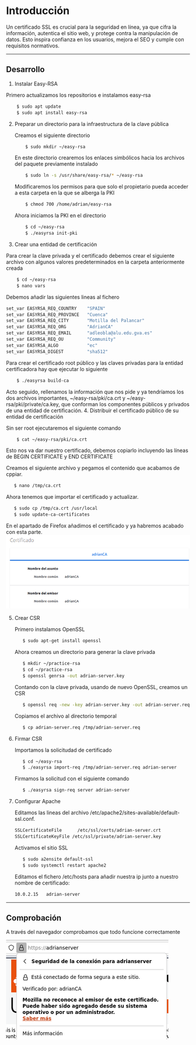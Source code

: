 # Introducción

Un certificado SSL es crucial para la seguridad en línea, ya que cifra la información, autentica el sitio web, y protege contra la manipulación de datos. Esto inspira confianza en los usuarios, mejora el SEO y cumple con requisitos normativos.

* * *

## Desarrollo

1. Instalar Easy-RSA
   
Primero actualizamos los repositorios e instalamos easy-rsa
  ```bash
      $ sudo apt update
      $ sudo apt install easy-rsa
  ```

2. Preparar un directorio para la infraestructura de la clave pública

   Creamos el siguiente directorio
   ```bash
       $ sudo mkdir ~/easy-rsa
   ```
   En este directorio crearemos los enlaces simbólicos hacia los archivos del paquete previamente instalado
   ```bash
       $ sudo ln -s /usr/share/easy-rsa/* ~/easy-rsa
   ```
   Modificaremos los permisos para que solo el propietario pueda acceder a esta carpeta en la que se alberga la PKI
   ```bash
       $ chmod 700 /home/adrian/easy-rsa
   ```
   Ahora iniciamos la PKI en el directorio
   ```bash
       $ cd ~/easy-rsa
       $ ./easyrsa init-pki
   ```
3. Crear una entidad de certificación

  Para crear la clave privada y el certificado debemos crear el siguiente archivo con algunos valores predeterminados en la carpeta anteriormente creada
  ```bash
      $ cd ~/easy-rsa
      $ nano vars
  ```
  Debemos añadir las siguientes lineas al fichero
  ```bash
  set_var EASYRSA_REQ_COUNTRY    "SPAIN"
  set_var EASYRSA_REQ_PROVINCE   "Cuenca"
  set_var EASYRSA_REQ_CITY       "Motilla del Palancar"
  set_var EASYRSA_REQ_ORG        "AdrianCA"
  set_var EASYRSA_REQ_EMAIL      "adleobla@alu.edu.gva.es"
  set_var EASYRSA_REQ_OU         "Community"
  set_var EASYRSA_ALGO           "ec"
  set_var EASYRSA_DIGEST         "sha512"
  ```
  Para crear el certificado root público y las claves privadas para la entidad certificadora hay que ejecutar lo siguiente
  ```bash
      $ ./easyrsa build-ca
  ```
  Acto seguido, rellenamos la información que nos pide y ya tendríamos los dos archivos importantes, ~/easy-rsa/pki/ca.crt y ~/easy-rsa/pki/private/ca.key, que conforman los componentes públicos y privados de una entidad de certificación.
4. Distribuir el certificado público de su entidad de certificación

  Sin ser root ejecutaremos el siguiente comando
  ```bash
      $ cat ~/easy-rsa/pki/ca.crt
  ```
   Esto nos va dar nuestro certificado, debemos copiarlo incluyendo las líneas de BEGIN CERTIFICATE y END CERTIFICATE

   Creamos el siguiente archivo y pegamos el contenido que acabamos de cppiar.
   ```bash
      $ nano /tmp/ca.crt
   ```
   Ahora tenemos que importar el certificado y actualizar.
   ```bash
      $ sudo cp /tmp/ca.crt /usr/local
      $ sudo update-ca-certificates
   ```
   En el apartado de Firefox añadimos el certificado y ya habremos acabado con esta parte.
   ![tux](certificado.png)
   
5. Crear CSR

   Primero instalamos OpenSSL
   ```bash
      $ sudo apt-get install openssl
   ```
   Ahora creamos un directorio para generar la clave privada
   ```bash
      $ mkdir ~/practice-rsa
      $ cd ~/practice-rsa
      $ openssl genrsa -out adrian-server.key
   ```
   Contando con la clave privada, usando de nuevo OpenSSL, creamos un CSR
   ```bash
      $ openssl req -new -key adrian-server.key -out adrian-server.req
   ```
   Copiamos el archivo al directorio temporal
   ```bash
      $ cp adrian-server.req /tmp/adrian-server.req
   ```
   
6. Firmar CSR

   Importamos la solicitudad de certificado
   ```bash
      $ cd ~/easy-rsa
      $ ./easyrsa import-req /tmp/adrian-server.req adrian-server
   ```
   Firmamos la solicitud con el siguiente comando
   ```bash
      $ ./easyrsa sign-req server adrian-server
   ```
7. Configurar Apache
   
   Editamos las lineas del archivo /etc/apache2/sites-available/default-ssl.conf.
   ```bash
   SSLCertificateFile      /etc/ssl/certs/adrian-server.crt     
   SSLCertificateKeyFile /etc/ssl/private/adrian-server.key
   ```
   Activamos el sitio SSL
   ```bash
      $ sudo a2ensite default-ssl
      $ sudo systemctl restart apache2
   ```
   Editamos el fichero /etc/hosts para añadir nuestra ip junto a nuestro nombre de certificado:
   ```bash
   10.0.2.15   adrian-server
   ```
   
* * *

## Comprobación

A través del navegador comprobamos que todo funcione correctamente

![tux](https.png)
